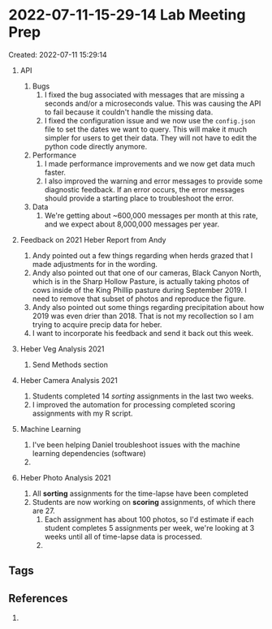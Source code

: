 # 2022-07-11-15-29-14 Lab Meeting Prep
Created: 2022-07-11 15:29:14

1. API
	1.  Bugs
		1. I fixed the bug associated with messages that are missing a seconds and/or a microseconds value. This was causing the API to fail because it couldn't handle the missing data.
		2. I fixed the configuration issue and we now use the `config.json` file to set the dates we want to query. This will make it much simpler for users to get their data. They will not have to edit the python code directly anymore.
	2. Performance
		1. I made performance improvements and we now get data much faster.
		3. I also improved the warning and error messages to provide some diagnostic feedback. If an error occurs, the error messages should provide a starting place to troubleshoot the error.
	3. Data
		1. We're getting about ~600,000 messages per month at this rate, and we expect about 8,000,000 messages per year.

2. Feedback on 2021 Heber Report from Andy
	1. Andy pointed out a few things regarding when herds grazed that I made adjustments for in the wording. 
	2. Andy also pointed out that one of our cameras, Black Canyon North, which is in the Sharp Hollow Pasture, is actually taking photos of cows inside of the King Phillip pasture during September 2019. I need to remove that subset of photos and reproduce the figure.
	3. Andy also pointed out some things regarding precipitation about how 2019 was even drier than 2018. That is not my recollection so I am trying to acquire precip data for heber.
	4. I want to incorporate his feedback and send it back out this week.

3. Heber Veg Analysis 2021
	1. Send Methods section

4. Heber Camera Analysis 2021
	1. Students completed 14 *sorting* assignments in the last two weeks.
	2. I improved the automation for processing completed scoring assignments with my R script. 

5. Machine Learning
	1. I've been helping Daniel troubleshoot issues with the machine learning dependencies (software)
	2. 

6. Heber Photo Analysis 2021
	1. All **sorting** assignments for the time-lapse have been completed
	2. Students are now working on **scoring** assignments, of which there are 27. 
		1. Each assignment has about 100 photos, so I'd estimate if each student completes 5 assignments per week, we're looking at 3 weeks until all of time-lapse data is processed.
		2. 
## Tags

## References
1. 